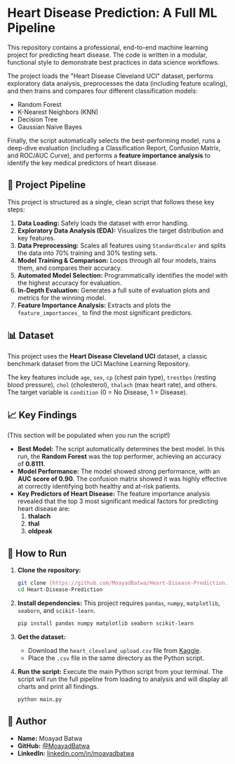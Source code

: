 # Heart Disease Prediction: A Full ML Pipeline

This repository contains a professional, end-to-end machine learning project for predicting heart disease. The code is written in a modular, functional style to demonstrate best practices in data science workflows.

The project loads the "Heart Disease Cleveland UCI" dataset, performs exploratory data analysis, preprocesses the data (including feature scaling), and then trains and compares four different classification models:
* Random Forest
* K-Nearest Neighbors (KNN)
* Decision Tree
* Gaussian Naive Bayes

Finally, the script automatically selects the best-performing model, runs a deep-dive evaluation (including a Classification Report, Confusion Matrix, and ROC/AUC Curve), and performs a **feature importance analysis** to identify the key medical predictors of heart disease.

## 🚀 Project Pipeline

This project is structured as a single, clean script that follows these key steps:
1.  **Data Loading:** Safely loads the dataset with error handling.
2.  **Exploratory Data Analysis (EDA):** Visualizes the target distribution and key features.
3.  **Data Preprocessing:** Scales all features using `StandardScaler` and splits the data into 70% training and 30% testing sets.
4.  **Model Training & Comparison:** Loops through all four models, trains them, and compares their accuracy.
5.  **Automated Model Selection:** Programmatically identifies the model with the highest accuracy for evaluation.
6.  **In-Depth Evaluation:** Generates a full suite of evaluation plots and metrics for the winning model.
7.  **Feature Importance Analysis:** Extracts and plots the `feature_importances_` to find the most significant predictors.

## 📊 Dataset

This project uses the **Heart Disease Cleveland UCI** dataset, a classic benchmark dataset from the UCI Machine Learning Repository.

The key features include `age`, `sex`, `cp` (chest pain type), `trestbps` (resting blood pressure), `chol` (cholesterol), `thalach` (max heart rate), and others. The target variable is `condition` (0 = No Disease, 1 = Disease).

## 📈 Key Findings

(This section will be populated when you run the script!)

* **Best Model:** The script automatically determines the best model. In this run, the **Random Forest** was the top performer, achieving an accuracy of **0.8111**.
* **Model Performance:** The model showed strong performance, with an **AUC score of 0.90**. The confusion matrix showed it was highly effective at correctly identifying both healthy and at-risk patients.
* **Key Predictors of Heart Disease:** The feature importance analysis revealed that the top 3 most significant medical factors for predicting heart disease are:
    1.  **thalach**
    2.  **thal**
    3.  **oldpeak**

## 🔧 How to Run

1.  **Clone the repository:**
    ```bash
    git clone [https://github.com/MoayadBatwa/Heart-Disease-Prediction.git](https://github.com/MoayadBatwa/Heart-Disease-Prediction.git)
    cd Heart-Disease-Prediction
    ```

2.  **Install dependencies:**
    This project requires `pandas`, `numpy`, `matplotlib`, `seaborn`, and `scikit-learn`.
    ```bash
    pip install pandas numpy matplotlib seaborn scikit-learn
    ```

3.  **Get the dataset:**
    * Download the `heart_cleveland_upload.csv` file from [Kaggle](https://www.kaggle.com/datasets/cherngs/heart-disease-cleveland-uci).
    * Place the `.csv` file in the same directory as the Python script.

4.  **Run the script:**
    Execute the main Python script from your terminal. The script will run the full pipeline from loading to analysis and will display all charts and print all findings.
    ```bash
    python main.py
    ```

## 👤 Author

* **Name:** Moayad Batwa
* **GitHub:** [@MoayadBatwa](https://github.com/MoayadBatwa)
* **LinkedIn:** [linkedin.com/in/moayadbatwa](https://www.linkedin.com/in/moayadbatwa/)
